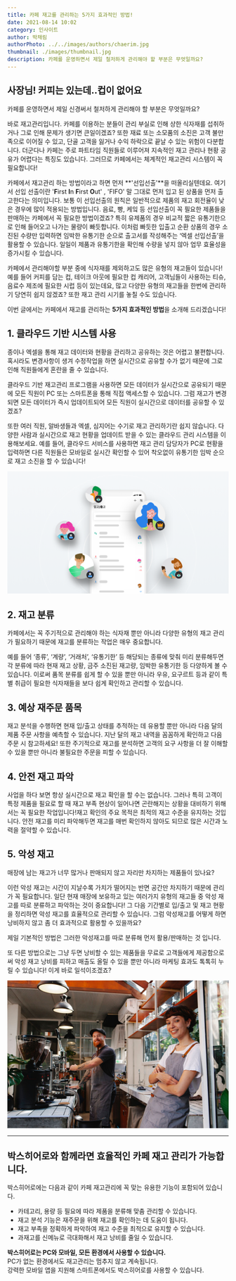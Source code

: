 ```yaml
---
title: 카페 재고를 관리하는 5가지 효과적인 방법!
date: 2021-08-14 10:02
category: 인사이트
author: 박채림
authorPhoto: ../../images/authors/chaerim.jpg
thumbnail: ./images/thumbnail.jpg
description: 카페를 운영하면서 제일 철저하게 관리해야 할 부분은 무엇일까요?
---
```


## 사장님! 커피는 있는데..컵이 없어요

카페를 운영하면서 제일 신경써서 철저하게 관리해야 할 부분은 무엇일까요?

바로 재고관리입니다. 카페를 이용하는 분들이 관리 부실로 인해 상한 식자재를 섭취하거나 그로 인해 문제가 생기면 큰일이겠죠? 또한 재료 또는 소모품의 소진은 고객 불만족으로 이어질 수 있고, 단골 고객을 잃거나 수익 하락으로 끝날 수 있는 위험이 다분합니다. 더군다나 카페는 주로 파트타임 직원들로 이루어져 지속적인 재고 관리나 현황 공유가 어렵다는 특징도 있습니다. 그러므로 카페에서는 체계적인 재고관리 시스템이 꼭 필요합니다!

카페에서 재고관리 하는 방법이라고 하면 먼저 **'선입선출'**을 떠올리실텐데요. 여기서 선입 선출이란 '**F**irst **I**n **F**irst **O**ut' , 'FIFO' 말 그대로 먼저 입고 된 상품을 먼저 출고한다는 의미입니다. 보통 이 선입선출의 원칙은 일반적으로 제품의 재고 회전율이 낮은 경우에 많이 적용되는 방법입니다. 음료, 빵, 케잌 등 선입선출이 꼭 필요한 제품들을 판매하는 카페에서 꼭 필요한 방법이겠죠? 특히 유제품의 경우 비교적 짧은 유통기한으로 인해 들어오고 나가는 물량이 빠듯합니다. 이처럼 빠듯한 입출고 순환 상품의 경우 소진된 수량만 입력하면 임박한 유통기한 순으로 출고서를 작성해주는 ‘엑셀 선입선출’을 활용할 수 있습니다. 일일이 제품과 유통기한을 확인해 수량을 넣지 않아 업무 효율성을 증가시킬 수 있습니다.

카페에서 관리해야할 부분 중에 식자재를 제외하고도 많은 유형의 재고들이 있습니다! 예를 들어 커피를 담는 컵, 테이크 아웃에 필요한 컵 캐리어, 고객님들이 사용하는 티슈, 음료수 제조에 필요한 시럽 등이 있는데요, 많고 다양한 유형의 재고들을 한번에 관리하기 당연히 쉽지 않겠죠? 또한 재고 관리 시기를 놓칠 수도 있습니다.

이번 글에서는 카페에서 재고를 관리하는 **5가지 효과적인 방법**을 소개해 드리겠습니다!

## 1. 클라우드 기반 시스템 사용

종이나 엑셀을 통해 재고 데이터와 현황을 관리하고 공유하는 것은 어렵고 불편합니다. 혹시라도 변경사항이 생겨 수정작업을 하면 실시간으로 공유할 수가 없기 때문에 그로 인해 직원들에게 혼란을 줄 수 있습니다.

클라우드 기반 재고관리 프로그램을 사용하면 모든 데이터가 실시간으로 공유되기 때문에 모든 직원이 PC 또는 스마트폰을 통해 직접 액세스할 수 있습니다. 그럼 재고가 변경되면 모든 데이터가 즉시 업데이트되어 모든 직원이 실시간으로 데이터를 공유할 수 있겠죠?

또한 여러 직원, 알바생들과 엑셀, 심지어는 수기로 재고 관리하기란 쉽지 않습니다. 다양한 사람과 실시간으로 재고 현황을 업데이트 받을 수 있는 클라우드 관리 시스템을 이용해보세요. 예를 들어, 클라우드 서비스를 사용하면 재고 관리 담당자가 PC로 현황을 입력하면 다른 직원들은 모바일로 실시간 확인할 수 있어 착오없이 유통기한 임박 순으로 재고 소진을 할 수 있습니다!

![클라우드 기반 재고관리 서비스 - 박스히어로](./images/1.png)

## 2. 재고 분류

카페에서는 꼭 주기적으로 관리해야 하는 식자재 뿐만 아니라 다양한 유형의 재고 관리가 필요하기 때문에 재고를 분류하는 작업은 매우 중요합니다.

예를 들어 ‘종류’, ‘계량’, ‘거래처’, ‘유통기한’ 등 해당되는 종류에 맞춰 미리 분류해두면 각 분류에 따라 현재 재고 상황, 금주 소진된 재고량, 임박한 유통기한 등 다양하게 볼 수 있습니다. 이로써 품목 분류를 쉽게 할 수 있을 뿐만 아니라 우유, 요구르트 등과 같이 특별 취급이 필요한 식자재들을 보다 쉽게 확인하고 관리할 수 있습니다.

## 3. 예상 재주문 품목

재고 분석을 수행하면 현재 입/출고 상태를 추적하는 데 유용할 뿐만 아니라 다음 달의 제품 주문 사항을 예측할 수 있습니다. 지난 달의 재고 내역을 꼼꼼하게 확인하고 다음 주문 시 참고하세요! 또한 주기적으로 재고를 분석하면 고객의 요구 사항을 더 잘 이해할 수 있을 뿐만 아니라 불필요한 주문을 피할 수 있습니다.

## 4. 안전 재고 파악

사업을 하다 보면 항상 실시간으로 재고 확인을 할 수는 없습니다. 그러나 특히 고객이 특정 제품을 필요로 할 때 재고 부족 현상이 일어나면 곤란해지는 상황을 대비하기 위해서는 꼭 필요한 작업입니다!재고 확인의 주요 목적은 최적의 재고 수준을 유지하는 것입니다. 안전 재고를 미리 파악해두면 재고를 매번 확인하지 않아도 되므로 많은 시간과 노력을 절약할 수 있습니다.

## 5. 악성 재고

매장에 남는 재고가 너무 많거나 판매되지 않고 자리만 차지하는 제품들이 있나요?

이런 악성 재고는 시간이 지날수록 가치가 떨어지는 반면 공간만 차지하기 때문에 관리가 꼭 필요합니다. 일단 현재 매장에 보유하고 있는 여러가지 유형의 재고들 중 악성 재고를 따로 분류하고 파악하는 것이 중요합니다! 그 다음 기간별로 입/출고 및 재고 현황을 정리하면 악성 재고를 효율적으로 관리할 수 있습니다. 그럼 악성재고를 어떻게 하면 낭비하지 않고 좀 더 효과적으로 활용할 수 있을까요?

제일 기본적인 방법은 그러한 악성재고를 따로 분류해 먼저 활용/판매하는 것 입니다.

또 다른 방법으로는 그냥 두면 낭비할 수 있는 제품들을 무료로 고객들에게 제공함으로써 악성 재고 낭비를 피하고 매출도 올릴 수 있을 뿐만 아니라 마케팅 효과도 톡톡히 누릴 수 있습니다! 이게 바로 일석이조겠죠?

![카페 재고 관리도 박스히어로!](./images/2.jpg)

---
## 박스히어로와 함께라면 효율적인 카페 재고 관리가 가능합니다.

박스히어로에는 다음과 같이 카페 재고관리에 꼭 맞는 유용한 기능이 포함되어 있습니다.

- 카테고리, 용량 등 필요에 따라 제품을 분류해 맞춤 관리할 수 있습니다.
- 재고 분석 기능은 재주문을 위해 재고를 확인하는 데 도움이 됩니다.
- 재고 부족을 정확하게 파악하여 재고 수준을 최적으로 유지할 수 있습니다.
- 과재고를 신메뉴로 극대화해서 재고 낭비를 줄일 수 있습니다.

<tip-box>

**박스히어로는 PC와 모바일, 모든 환경에서 사용할 수 있습니다.**<br/>
PC가 없는 환경에서도 재고관리는 멈추지 않고 계속됩니다.<br/>
강력한 모바일 앱을 지원해 스마트폰에서도 박스히어로를 사용할 수 있습니다.

</tip-box>
